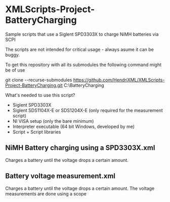 # XMLScripts-Project-BatteryCharging
Sample scripts that use a Siglent SPD3303X to charge NiMH batteries via SCPI

The scripts are not intended for critical usage - always asume it can be buggy.

To get this repository with all its submodules the following command might be of use 

git clone --recurse-submodules https://github.com/HendriXML/XMLScripts-Project-BatteryCharging.git C:\BatteryCharging

What's needed to use this script?
* Siglent SPD3303X 
* Siglent SDS1104X-E or SDS1204X-E (only required for the measurement script)
* NI VISA setup (only the bare minimum)
* Interpreter executable (64 bit Windows, developed by me)
* Script + Script libraries

## NiMH Battery charging using a SPD3303X.xml
Charges a battery until the voltage drops a certain amount.

## Battery voltage measurement.xml
Charges a battery until the voltage drops a certain amount. The voltage measurements are done using a scope
